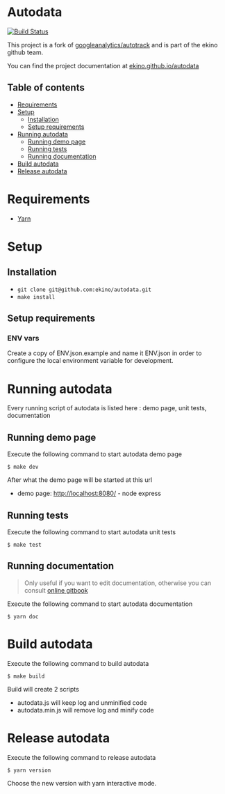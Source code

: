 # Autodata

[![Build Status](https://travis-ci.org/ekino/autodata.svg?branch=master)](https://travis-ci.org/ekino/autodata)

This project is a fork of [googleanalytics/autotrack](https://github.com/googleanalytics/autotrack) and is part of the ekino github team.

You can find the project documentation at [ekino.github.io/autodata](https://ekino.github.io/autodata/)

## Table of contents
- [Requirements](#requirements)
- [Setup](#setup)
  - [Installation](#installation)
  - [Setup requirements](#setup-requirements)
- [Running autodata](#running-autodata)
  - [Running demo page](#running-demo-page)
  - [Running tests](#running-tests)
  - [Running documentation](#running-documentation)
- [Build autodata](#build-autodata)
- [Release autodata](#release-autodata)

# Requirements

- [Yarn](https://yarnpkg.com/)

# Setup

## Installation

 - ``git clone git@github.com:ekino/autodata.git``
 - ``make install``

## Setup requirements

### ENV vars
Create a copy of ENV.json.example and name it ENV.json in order to configure the
local environment variable for development.

# Running autodata

Every running script of autodata is listed here : demo page, unit tests, documentation

## Running demo page

Execute the following command to start autodata demo page

```
$ make dev
```

After what the demo page will be started at this url

- demo page: [http://localhost:8080/](http://localhost:8080/) - node express

## Running tests

Execute the following command to start autodata unit tests

```
$ make test
```

## Running documentation

>Only useful if you want to edit documentation, otherwise you can consult [online gitbook](https://ekino.github.io/autodata/)

Execute the following command to start autodata documentation

```
$ yarn doc
```

# Build autodata

Execute the following command to build autodata

```
$ make build
```

Build will create 2 scripts
- autodata.js will keep log and unminified code
- autodata.min.js will remove log and minify code

# Release autodata

Execute the following command to release autodata

```
$ yarn version
```

Choose the new version with yarn interactive mode.
